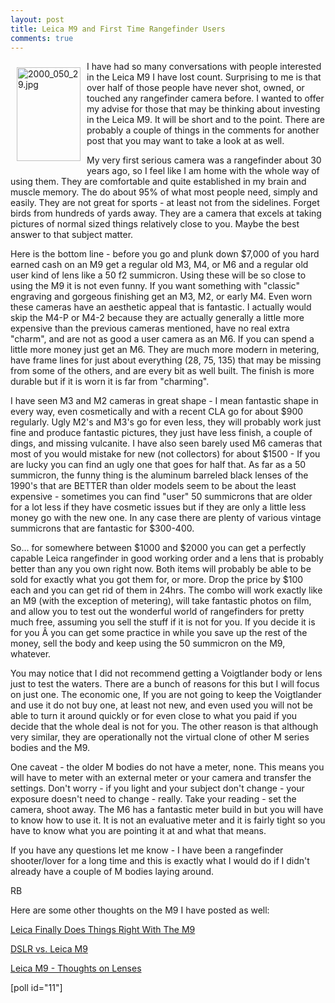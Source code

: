```yaml
---
layout: post
title: Leica M9 and First Time Rangefinder Users
comments: true
---
```

<a rel="lightbox" href="/wp-content/uploads/2009/09/2000_050_29.jpg"><img title="2000_050_29.jpg" src="/wp-content/uploads/2009/09/.thumbs/.2000_050_29.jpg" border="0" alt="2000_050_29.jpg" hspace="10" vspace="10" width="102" height="150" align="left" /></a>I have had so many conversations with people interested in the Leica M9 I have lost count. Surprising to me is that over half of those people have never shot, owned, or touched any rangefinder camera before. I wanted to offer my advise for those that may be thinking about investing in the Leica M9. It will be short and to the point. There are probably a couple of things in the comments for another post that you may want to take a look at as well.

My very first serious camera was a rangefinder about 30 years ago, so I feel like I am home with the whole way of using them. They are comfortable and quite established in my brain and muscle memory. The do about 95% of what most people need, simply and easily. They are not great for sports - at least not from the sidelines. Forget birds from hundreds of yards away. They are a camera that excels at taking pictures of normal sized things relatively close to you. Maybe the best answer to that subject matter.

Here is the bottom line - before you go and plunk down $7,000 of you hard earned cash on an M9 get a regular old M3, M4, or M6 and a regular old user kind of lens like a 50 f2 summicron. Using these will be so close to using the M9 it is not even funny. If you want something with "classic" engraving and gorgeous finishing get an M3, M2, or early M4. Even worn these cameras have an aesthetic appeal that is fantastic. I actually would skip the M4-P or M4-2 because they are actually generally a little more expensive than the previous cameras mentioned, have no real extra "charm", and are not as good a user camera as an M6. If you can spend a little more money just get an M6. They are much more modern in metering, have frame lines for just about everything (28, 75, 135) that may be missing from some of the others, and are every bit as well built. The finish is more durable but if it is worn it is far from "charming".

I have seen M3 and M2 cameras in great shape - I mean fantastic shape in every way, even cosmetically and with a recent CLA go for about $900 regularly. Ugly M2's and M3's go for even less, they will probably work just fine and produce fantastic pictures, they just have less finish, a couple of dings, and missing vulcanite. I have also seen barely used M6 cameras that most of you would mistake for new (not collectors) for about $1500 - If you are lucky you can find an ugly one that goes for half that. As far as a 50 summicron, the funny thing is the aluminum barreled black lenses of the 1990's that are BETTER than older models seem to be about the least expensive - sometimes you can find "user" 50 summicrons that are older for a lot less if they have cosmetic issues but if they are only a little less money go with the new one. In any case there are plenty of various vintage summicrons that are fantastic for $300-400.

So... for somewhere between $1000 and $2000 you can get a perfectly capable Leica rangefinder in good working order and a lens that is probably better than any you own right now. Both items will probably be able to be sold for exactly what you got them for, or more. Drop the price by $100 each and you can get rid of them in 24hrs. The combo will work exactly like an M9 (with the exception of metering), will take fantastic photos on film, and allow you to test out the wonderful world of rangefinders for pretty much free, assuming you sell the stuff if it is not for you. If you decide it is for you Â you can get some practice in while you save up the rest of the money, sell the body and keep using the 50 summicron on the M9, whatever.

You may notice that I did not recommend getting a Voigtlander body or lens just to test the waters. There are a bunch of reasons for this but I will focus on just one. The economic one, If you are not going to keep the Voigtlander and use it do not buy one, at least not new, and even used you will not be able to turn it around quickly or for even close to what you paid if you decide that the whole deal is not for you. The other reason is that although very similar, they are operationally not the virtual clone of other M series bodies and the M9.

One caveat - the older M bodies do not have a meter, none. This means you will have to meter with an external meter or your camera and transfer the settings. Don't worry - if you light and your subject don't change - your exposure doesn't need to change - really. Take your reading - set the camera, shoot away. The M6 has a fantastic meter build in but you will have to know how to use it. It is not an evaluative meter and it is fairly tight so you have to know what you are pointing it at and what that means.

If you have any questions let me know - I have been a rangefinder shooter/lover for a long time and this is exactly what I would do if I didn't already have a couple of M bodies laying around.

RB

Here are some other thoughts on the M9 I have posted as well:

<a href="http://photo.rwboyer.com/2009/09/16/leica-finally-does-digital-right/">Leica Finally Does Things Right With The M9</a>

<a href="http://photo.rwboyer.com/2009/09/17/nikon-dslr-v-leica-m/">DSLR vs. Leica M9</a>

<a href="http://photo.rwboyer.com/2009/09/20/leica-m9-thoughts-on-lenses/">Leica M9 - Thoughts on Lenses</a>

[poll id="11"] 